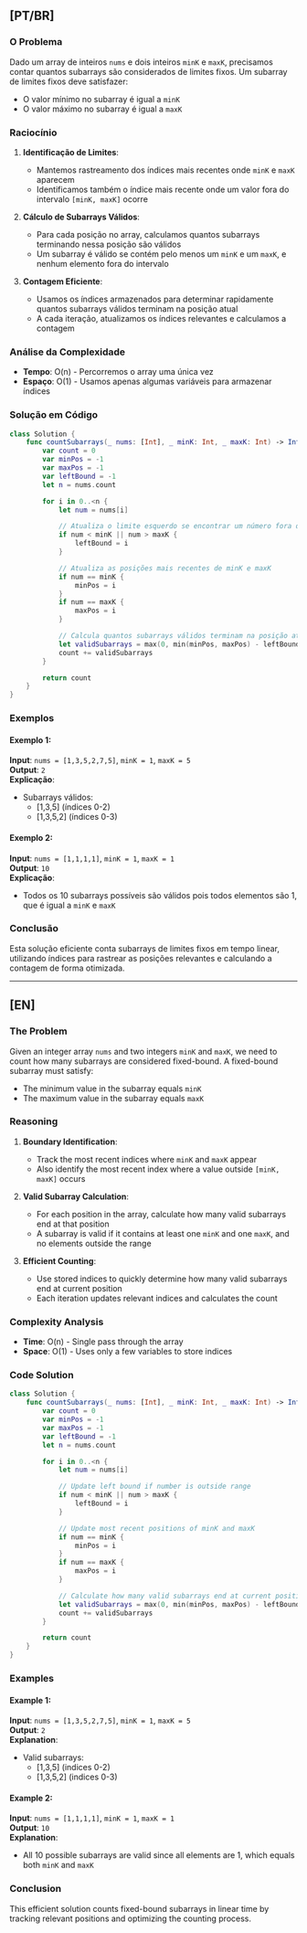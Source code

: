 ## [PT/BR]

### O Problema

Dado um array de inteiros `nums` e dois inteiros `minK` e `maxK`, precisamos contar quantos subarrays são considerados de limites fixos. Um subarray de limites fixos deve satisfazer:
- O valor mínimo no subarray é igual a `minK`
- O valor máximo no subarray é igual a `maxK`

### Raciocínio

1. **Identificação de Limites**:
   - Mantemos rastreamento dos índices mais recentes onde `minK` e `maxK` aparecem
   - Identificamos também o índice mais recente onde um valor fora do intervalo `[minK, maxK]` ocorre

2. **Cálculo de Subarrays Válidos**:
   - Para cada posição no array, calculamos quantos subarrays terminando nessa posição são válidos
   - Um subarray é válido se contém pelo menos um `minK` e um `maxK`, e nenhum elemento fora do intervalo

3. **Contagem Eficiente**:
   - Usamos os índices armazenados para determinar rapidamente quantos subarrays válidos terminam na posição atual
   - A cada iteração, atualizamos os índices relevantes e calculamos a contagem

### Análise da Complexidade

- **Tempo**: O(n) - Percorremos o array uma única vez
- **Espaço**: O(1) - Usamos apenas algumas variáveis para armazenar índices

### Solução em Código

```swift
class Solution {
    func countSubarrays(_ nums: [Int], _ minK: Int, _ maxK: Int) -> Int {
        var count = 0
        var minPos = -1
        var maxPos = -1
        var leftBound = -1
        let n = nums.count

        for i in 0..<n {
            let num = nums[i]

            // Atualiza o limite esquerdo se encontrar um número fora do intervalo
            if num < minK || num > maxK {
                leftBound = i
            }

            // Atualiza as posições mais recentes de minK e maxK
            if num == minK {
                minPos = i
            }
            if num == maxK {
                maxPos = i
            }

            // Calcula quantos subarrays válidos terminam na posição atual
            let validSubarrays = max(0, min(minPos, maxPos) - leftBound)
            count += validSubarrays
        }

        return count
    }
}
```

### Exemplos

#### Exemplo 1:
**Input**: `nums = [1,3,5,2,7,5]`, `minK = 1`, `maxK = 5`  
**Output**: `2`  
**Explicação**:
- Subarrays válidos:
  - [1,3,5] (índices 0-2)
  - [1,3,5,2] (índices 0-3)

#### Exemplo 2:
**Input**: `nums = [1,1,1,1]`, `minK = 1`, `maxK = 1`  
**Output**: `10`  
**Explicação**:
- Todos os 10 subarrays possíveis são válidos pois todos elementos são 1, que é igual a `minK` e `maxK`

### Conclusão

Esta solução eficiente conta subarrays de limites fixos em tempo linear, utilizando índices para rastrear as posições relevantes e calculando a contagem de forma otimizada.

---

## [EN]

### The Problem

Given an integer array `nums` and two integers `minK` and `maxK`, we need to count how many subarrays are considered fixed-bound. A fixed-bound subarray must satisfy:
- The minimum value in the subarray equals `minK`
- The maximum value in the subarray equals `maxK`

### Reasoning

1. **Boundary Identification**:
   - Track the most recent indices where `minK` and `maxK` appear
   - Also identify the most recent index where a value outside `[minK, maxK]` occurs

2. **Valid Subarray Calculation**:
   - For each position in the array, calculate how many valid subarrays end at that position
   - A subarray is valid if it contains at least one `minK` and one `maxK`, and no elements outside the range

3. **Efficient Counting**:
   - Use stored indices to quickly determine how many valid subarrays end at current position
   - Each iteration updates relevant indices and calculates the count

### Complexity Analysis

- **Time**: O(n) - Single pass through the array
- **Space**: O(1) - Uses only a few variables to store indices

### Code Solution

```swift
class Solution {
    func countSubarrays(_ nums: [Int], _ minK: Int, _ maxK: Int) -> Int {
        var count = 0
        var minPos = -1
        var maxPos = -1
        var leftBound = -1
        let n = nums.count

        for i in 0..<n {
            let num = nums[i]

            // Update left bound if number is outside range
            if num < minK || num > maxK {
                leftBound = i
            }

            // Update most recent positions of minK and maxK
            if num == minK {
                minPos = i
            }
            if num == maxK {
                maxPos = i
            }

            // Calculate how many valid subarrays end at current position
            let validSubarrays = max(0, min(minPos, maxPos) - leftBound)
            count += validSubarrays
        }

        return count
    }
}
```

### Examples

#### Example 1:
**Input**: `nums = [1,3,5,2,7,5]`, `minK = 1`, `maxK = 5`  
**Output**: `2`  
**Explanation**:
- Valid subarrays:
  - [1,3,5] (indices 0-2)
  - [1,3,5,2] (indices 0-3)

#### Example 2:
**Input**: `nums = [1,1,1,1]`, `minK = 1`, `maxK = 1`  
**Output**: `10`  
**Explanation**:
- All 10 possible subarrays are valid since all elements are 1, which equals both `minK` and `maxK`

### Conclusion

This efficient solution counts fixed-bound subarrays in linear time by tracking relevant positions and optimizing the counting process.